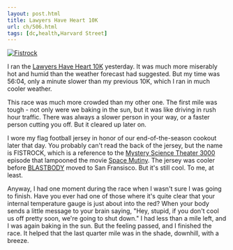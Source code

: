 ```yaml
---
layout: post.html
title: Lawyers Have Heart 10K
url: ch/506.html
tags: [dc,health,Harvard Street]
---
```

[![Fistrock](http://farm2.static.flickr.com/1165/537175444_741f0a8ea2_m.jpg)](http://www.flickr.com/photos/thetejon/537175444/)

I ran the [Lawyers Have Heart 10K](http://runlhh.org) yesterday. It was much more miserably hot and humid than the weather forecast had suggested. But my time was 56:04, only a minute slower than my previous 10K, which I ran in much cooler weather.

This race was much more crowded than my other one. The first mile was tough - not only were we baking in the sun, but it was like driving in rush hour traffic. There was always a slower person in your way, or a faster person cutting you off. But it cleared up later on.

I wore my flag football jersey in honor of our end-of-the-season cookout later that day. You probably can't read the back of the jersey, but the name is FISTROCK, which is a reference to the [Mystery Science Theater 3000](http://en.wikipedia.org/wiki/Mystery_Science_Theater_3000) episode that lampooned the movie [Space Mutiny](http://en.wikipedia.org/wiki/Space_Mutiny). The jersey was cooler before [BLASTBODY](http://stumblingdonkey.com) moved to San Fransisco. But it's still cool. To me, at least.

Anyway, I had one moment during the race when I wasn't sure I was going to finish. Have you ever had one of those where it's quite clear that your internal temperature gauge is just about into the red? When your body sends a little message to your brain saying, "Hey, stupid, if you don't cool us off pretty soon, we're going to shut down." I had less than a mile left, and I was again baking in the sun. But the feeling passed, and I finished the race. It helped that the last quarter mile was in the shade, downhill, with a breeze.
